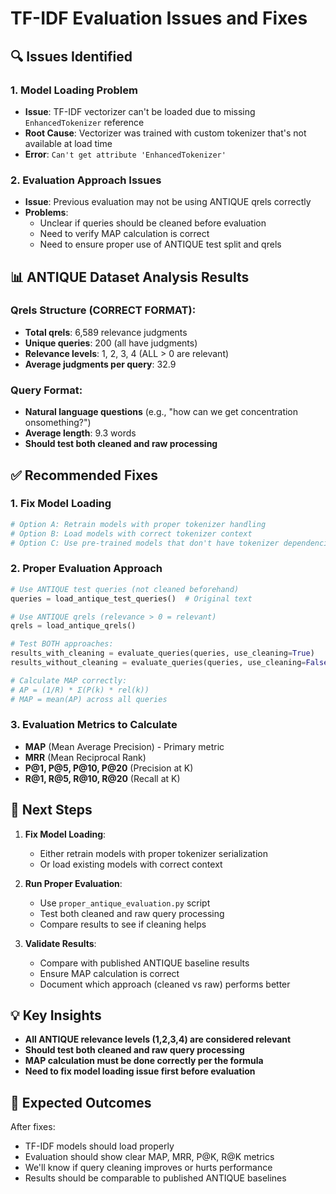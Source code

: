 # TF-IDF Evaluation Issues and Fixes

## 🔍 Issues Identified

### 1. Model Loading Problem
- **Issue**: TF-IDF vectorizer can't be loaded due to missing `EnhancedTokenizer` reference
- **Root Cause**: Vectorizer was trained with custom tokenizer that's not available at load time
- **Error**: `Can't get attribute 'EnhancedTokenizer'`

### 2. Evaluation Approach Issues
- **Issue**: Previous evaluation may not be using ANTIQUE qrels correctly
- **Problems**:
  - Unclear if queries should be cleaned before evaluation
  - Need to verify MAP calculation is correct
  - Need to ensure proper use of ANTIQUE test split and qrels

## 📊 ANTIQUE Dataset Analysis Results

### Qrels Structure (CORRECT FORMAT):
- **Total qrels**: 6,589 relevance judgments
- **Unique queries**: 200 (all have judgments)
- **Relevance levels**: 1, 2, 3, 4 (ALL > 0 are relevant)
- **Average judgments per query**: 32.9

### Query Format:
- **Natural language questions** (e.g., "how can we get concentration onsomething?")
- **Average length**: 9.3 words
- **Should test both cleaned and raw processing**

## ✅ Recommended Fixes

### 1. Fix Model Loading
```python
# Option A: Retrain models with proper tokenizer handling
# Option B: Load models with correct tokenizer context
# Option C: Use pre-trained models that don't have tokenizer dependencies
```

### 2. Proper Evaluation Approach
```python
# Use ANTIQUE test queries (not cleaned beforehand)
queries = load_antique_test_queries()  # Original text

# Use ANTIQUE qrels (relevance > 0 = relevant)
qrels = load_antique_qrels()

# Test BOTH approaches:
results_with_cleaning = evaluate_queries(queries, use_cleaning=True)
results_without_cleaning = evaluate_queries(queries, use_cleaning=False)

# Calculate MAP correctly:
# AP = (1/R) * Σ(P(k) * rel(k))
# MAP = mean(AP) across all queries
```

### 3. Evaluation Metrics to Calculate
- **MAP** (Mean Average Precision) - Primary metric
- **MRR** (Mean Reciprocal Rank)
- **P@1, P@5, P@10, P@20** (Precision at K)
- **R@1, R@5, R@10, R@20** (Recall at K)

## 🚀 Next Steps

1. **Fix Model Loading**:
   - Either retrain models with proper tokenizer serialization
   - Or load existing models with correct context

2. **Run Proper Evaluation**:
   - Use `proper_antique_evaluation.py` script
   - Test both cleaned and raw query processing
   - Compare results to see if cleaning helps

3. **Validate Results**:
   - Compare with published ANTIQUE baseline results
   - Ensure MAP calculation is correct
   - Document which approach (cleaned vs raw) performs better

## 💡 Key Insights

- **All ANTIQUE relevance levels (1,2,3,4) are considered relevant**
- **Should test both cleaned and raw query processing**
- **MAP calculation must be done correctly per the formula**
- **Need to fix model loading issue first before evaluation**

## 🎯 Expected Outcomes

After fixes:
- TF-IDF models should load properly
- Evaluation should show clear MAP, MRR, P@K, R@K metrics
- We'll know if query cleaning improves or hurts performance
- Results should be comparable to published ANTIQUE baselines
